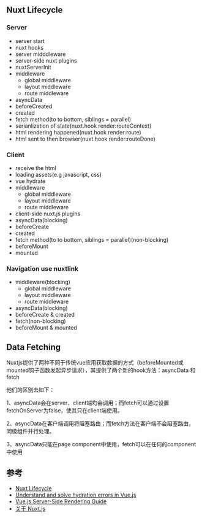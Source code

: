 ## Nuxt Lifecycle

### Server

* server start
* nuxt hooks
* server midddleware
* server-side nuxt plugins
* nuxtServerInit
* middleware
  * global middleware
  * layout middleware
  * route middleware
* asyncData
* beforeCreated
* created
* fetch method(to to bottom, siblings = parallel)
* serianlization of state(nuxt.hook render:routeContext)
* html rendering happened(nuxt.hook render:route)
* html sent to then browser(nuxt.hook render:routeDone)

### Client

* receive the html
* loading assets(e.g javascript, css)
* vue hydrate
* middleware
  * global middleware
  * layout middleware
  * route middleware
* client-side nuxt.js plugins
* asyncData(blocking)
* beforeCreate
* created
* fetch method(to to bottom, siblings = parallel)(non-blocking)
* beforeMount
* mounted

### Navigation use nuxtlink

* middleware(blocking)
  * global middleware
  * layout middleware
  * route middleware
* asyncData(blocking)
* beforeCreate & created
* fetch(non-blocking)
* beforeMount & mounted

## Data Fetching

Nuxtjs提供了两种不同于传统vue应用获取数据的方式（beforeMounted或mounted钩子函数发起异步请求），其提供了两个新的hook方法：asyncData 和 fetch

他们的区别去如下：

1、asyncData会在server、client端均会调用；而fetch可以通过设置fetchOnServer为false，使其只在client端使用。

2、asyncData在客户端调用将阻塞路由；而fetch方法在客户端不会阻塞路由，同级组件并行处理。

3、asyncData只能在page component中使用，fetch可以在任何的component中使用

## 参考

* [Nuxt Lifecycle](https://zh.nuxtjs.org/docs/2.x/concepts/nuxt-lifecycle)
* [Understand and solve hydration errors in Vue.js](https://www.sumcumo.com/en/understand-and-solve-hydration-errors-in-vue-js)
* [Vue.js Server-Side Rendering Guide
](https://ssr.vuejs.org/)
* [关于 Nuxt.js](https://www.nuxtjs.cn/guide)